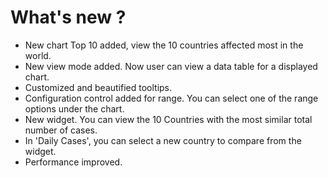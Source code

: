 # What's new ?

- New chart Top 10 added, view the 10 countries affected most in the world.
- New view mode added. Now user can view a data table for a displayed chart.
- Customized and beautified tooltips.
- Configuration control added for range. You can select one of the range options under the chart.
- New widget. You can view the 10 Countries with the most similar total number of cases.
- In 'Daily Cases', you can select a new country to compare from the widget.
- Performance improved.
